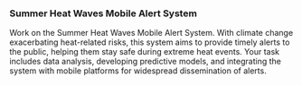 ### Summer Heat Waves Mobile Alert System ###
Work on the Summer Heat Waves Mobile Alert System. With climate change exacerbating heat-related risks, this system aims to provide timely alerts to the public, helping them stay safe during extreme heat events. Your task includes data analysis, developing predictive models, and integrating the system with mobile platforms for widespread dissemination of alerts.
